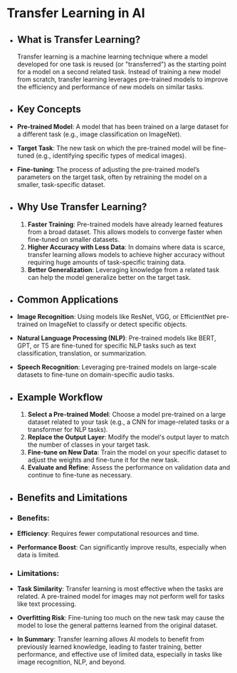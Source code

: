# Transfer Learning in AI
- ## What is Transfer Learning?
  
  Transfer learning is a machine learning technique where a model developed for one task is reused (or "transferred") as the starting point for a model on a second related task. Instead of training a new model from scratch, transfer learning leverages pre-trained models to improve the efficiency and performance of new models on similar tasks.
- ## Key Concepts
- **Pre-trained Model**: A model that has been trained on a large dataset for a different task (e.g., image classification on ImageNet).
- **Target Task**: The new task on which the pre-trained model will be fine-tuned (e.g., identifying specific types of medical images).
- **Fine-tuning**: The process of adjusting the pre-trained model’s parameters on the target task, often by retraining the model on a smaller, task-specific dataset.
- ## Why Use Transfer Learning?
  
  1. **Faster Training**: Pre-trained models have already learned features from a broad dataset. This allows models to converge faster when fine-tuned on smaller datasets.
  2. **Higher Accuracy with Less Data**: In domains where data is scarce, transfer learning allows models to achieve higher accuracy without requiring huge amounts of task-specific training data.
  3. **Better Generalization**: Leveraging knowledge from a related task can help the model generalize better on the target task.
- ## Common Applications
- **Image Recognition**: Using models like ResNet, VGG, or EfficientNet pre-trained on ImageNet to classify or detect specific objects.
- **Natural Language Processing (NLP)**: Pre-trained models like BERT, GPT, or T5 are fine-tuned for specific NLP tasks such as text classification, translation, or summarization.
- **Speech Recognition**: Leveraging pre-trained models on large-scale datasets to fine-tune on domain-specific audio tasks.
- ## Example Workflow
  
  1. **Select a Pre-trained Model**: Choose a model pre-trained on a large dataset related to your task (e.g., a CNN for image-related tasks or a transformer for NLP tasks).
  2. **Replace the Output Layer**: Modify the model's output layer to match the number of classes in your target task.
  3. **Fine-tune on New Data**: Train the model on your specific dataset to adjust the weights and fine-tune it for the new task.
  4. **Evaluate and Refine**: Assess the performance on validation data and continue to fine-tune as necessary.
- ## Benefits and Limitations
- ### Benefits:
- **Efficiency**: Requires fewer computational resources and time.
- **Performance Boost**: Can significantly improve results, especially when data is limited.
- ### Limitations:
- **Task Similarity**: Transfer learning is most effective when the tasks are related. A pre-trained model for images may not perform well for tasks like text processing.
- **Overfitting Risk**: Fine-tuning too much on the new task may cause the model to lose the general patterns learned from the original dataset.
- **In Summary**: Transfer learning allows AI models to benefit from previously learned knowledge, leading to faster training, better performance, and effective use of limited data, especially in tasks like image recognition, NLP, and beyond.